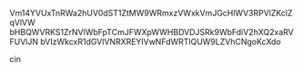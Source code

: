 Vm14YVUxTnRWa2hUV0dST1ZtMW9WRmxzVWxkVmJGcHlWV3RPVlZKclZqVlVW
bHBQWVRKS1ZrNVlWbFpTCmJFWXpWWHBDVDJSRk9WbFdiV2hXQ2xaRVFUVlJN
bVIzWkcxR1dGVlVNRXREYlVwNFdWRTlQUW9LZVhCNgoKcXdo

cin